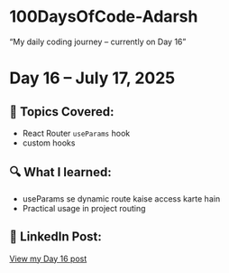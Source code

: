 # 100DaysOfCode-Adarsh
“My daily coding journey – currently on Day 16”

# Day 16 – July 17, 2025

## 📘 Topics Covered:
- React Router `useParams` hook
- custom hooks

## 🔍 What I learned:
- useParams se dynamic route kaise access karte hain
- Practical usage in project routing

## 🔗 LinkedIn Post:
[View my Day 16 post](https://linkedin.com)
